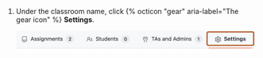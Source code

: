 1. Under the classroom name, click {% octicon "gear" aria-label="The gear icon" %} **Settings**.

   ![Screenshot of the tabs in a classroom. The "Settings" tab is outlined in dark orange.](/assets/images/help/classroom/click-settings.png)
